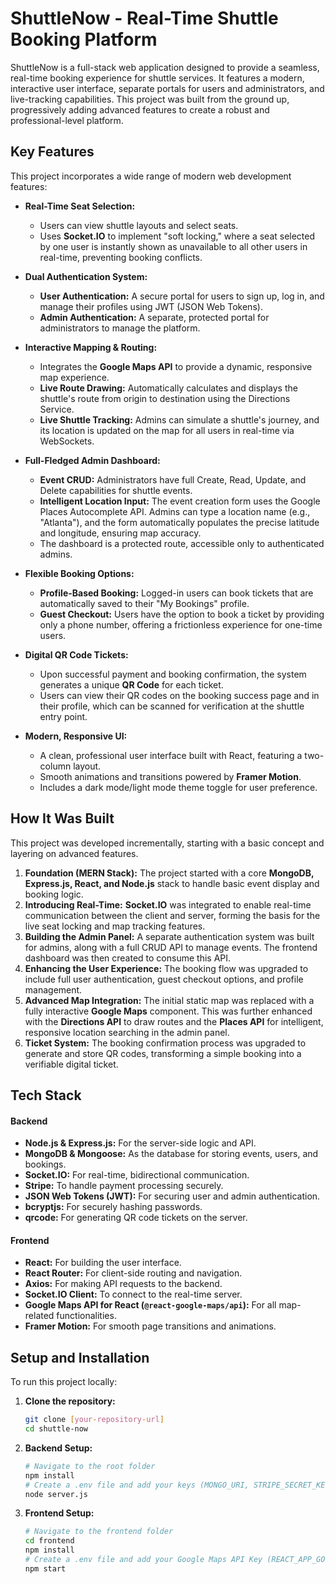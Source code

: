 # ShuttleNow - Real-Time Shuttle Booking Platform

ShuttleNow is a full-stack web application designed to provide a seamless, real-time booking experience for shuttle services. It features a modern, interactive user interface, separate portals for users and administrators, and live-tracking capabilities. This project was built from the ground up, progressively adding advanced features to create a robust and professional-level platform.

## Key Features

This project incorporates a wide range of modern web development features:

* **Real-Time Seat Selection:**
    * Users can view shuttle layouts and select seats.
    * Uses **Socket.IO** to implement "soft locking," where a seat selected by one user is instantly shown as unavailable to all other users in real-time, preventing booking conflicts.

* **Dual Authentication System:**
    * **User Authentication:** A secure portal for users to sign up, log in, and manage their profiles using JWT (JSON Web Tokens).
    * **Admin Authentication:** A separate, protected portal for administrators to manage the platform.

* **Interactive Mapping & Routing:**
    * Integrates the **Google Maps API** to provide a dynamic, responsive map experience.
    * **Live Route Drawing:** Automatically calculates and displays the shuttle's route from origin to destination using the Directions Service.
    * **Live Shuttle Tracking:** Admins can simulate a shuttle's journey, and its location is updated on the map for all users in real-time via WebSockets.

* **Full-Fledged Admin Dashboard:**
    * **Event CRUD:** Administrators have full Create, Read, Update, and Delete capabilities for shuttle events.
    * **Intelligent Location Input:** The event creation form uses the Google Places Autocomplete API. Admins can type a location name (e.g., "Atlanta"), and the form automatically populates the precise latitude and longitude, ensuring map accuracy.
    * The dashboard is a protected route, accessible only to authenticated admins.

* **Flexible Booking Options:**
    * **Profile-Based Booking:** Logged-in users can book tickets that are automatically saved to their "My Bookings" profile.
    * **Guest Checkout:** Users have the option to book a ticket by providing only a phone number, offering a frictionless experience for one-time users.

* **Digital QR Code Tickets:**
    * Upon successful payment and booking confirmation, the system generates a unique **QR Code** for each ticket.
    * Users can view their QR codes on the booking success page and in their profile, which can be scanned for verification at the shuttle entry point.

* **Modern, Responsive UI:**
    * A clean, professional user interface built with React, featuring a two-column layout.
    * Smooth animations and transitions powered by **Framer Motion**.
    * Includes a dark mode/light mode theme toggle for user preference.

## How It Was Built

This project was developed incrementally, starting with a basic concept and layering on advanced features.

1.  **Foundation (MERN Stack):** The project started with a core **MongoDB, Express.js, React, and Node.js** stack to handle basic event display and booking logic.
2.  **Introducing Real-Time:** **Socket.IO** was integrated to enable real-time communication between the client and server, forming the basis for the live seat locking and map tracking features.
3.  **Building the Admin Panel:** A separate authentication system was built for admins, along with a full CRUD API to manage events. The frontend dashboard was then created to consume this API.
4.  **Enhancing the User Experience:** The booking flow was upgraded to include full user authentication, guest checkout options, and profile management.
5.  **Advanced Map Integration:** The initial static map was replaced with a fully interactive **Google Maps** component. This was further enhanced with the **Directions API** to draw routes and the **Places API** for intelligent, responsive location searching in the admin panel.
6.  **Ticket System:** The booking confirmation process was upgraded to generate and store QR codes, transforming a simple booking into a verifiable digital ticket.

## Tech Stack

#### Backend

* **Node.js & Express.js:** For the server-side logic and API.
* **MongoDB & Mongoose:** As the database for storing events, users, and bookings.
* **Socket.IO:** For real-time, bidirectional communication.
* **Stripe:** To handle payment processing securely.
* **JSON Web Tokens (JWT):** For securing user and admin authentication.
* **bcryptjs:** For securely hashing passwords.
* **qrcode:** For generating QR code tickets on the server.

#### Frontend

* **React:** For building the user interface.
* **React Router:** For client-side routing and navigation.
* **Axios:** For making API requests to the backend.
* **Socket.IO Client:** To connect to the real-time server.
* **Google Maps API for React (`@react-google-maps/api`):** For all map-related functionalities.
* **Framer Motion:** For smooth page transitions and animations.

## Setup and Installation

To run this project locally:

1.  **Clone the repository:**
    ```bash
    git clone [your-repository-url]
    cd shuttle-now
    ```
2.  **Backend Setup:**
    ```bash
    # Navigate to the root folder
    npm install
    # Create a .env file and add your keys (MONGO_URI, STRIPE_SECRET_KEY, JWT_SECRET)
    node server.js
    ```
3.  **Frontend Setup:**
    ```bash
    # Navigate to the frontend folder
    cd frontend
    npm install
    # Create a .env file and add your Google Maps API Key (REACT_APP_GOOGLE_MAPS_API_KEY)
    npm start
    ```
